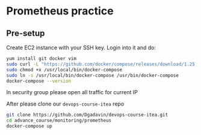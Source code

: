 # Prometheus practice

## Pre-setup

Create EC2 instance with your SSH key. Login into it and do:

```bash
yum install git docker vim
sudo curl -L "https://github.com/docker/compose/releases/download/1.25.0/docker-compose-$(uname -s)-$(uname -m)" -o /usr/local/bin/docker-compose
sudo chmod +x /usr/local/bin/docker-compose
sudo ln -s /usr/local/bin/docker-compose /usr/bin/docker-compose
docker-compose --version
```

In security group please open all traffic for current IP

After please clone our `devops-course-itea` repo

```bash
git clone https://github.com/Dgadavin/devops-course-itea.git
cd advance_course/monitoring/prometheus
docker-compose up
```

